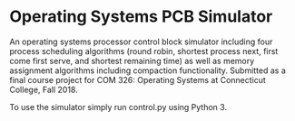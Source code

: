 # Operating Systems PCB Simulator

An operating systems processor control block simulator including four process scheduling algorithms (round robin, shortest process next, first come first serve, and shortest remaining time) as well as memory assignment algorithms including compaction functionality. 
Submitted as a final course project for COM 326: Operating Systems at Connecticut College, Fall 2018.

To use the simulator simply run control.py using Python 3.
